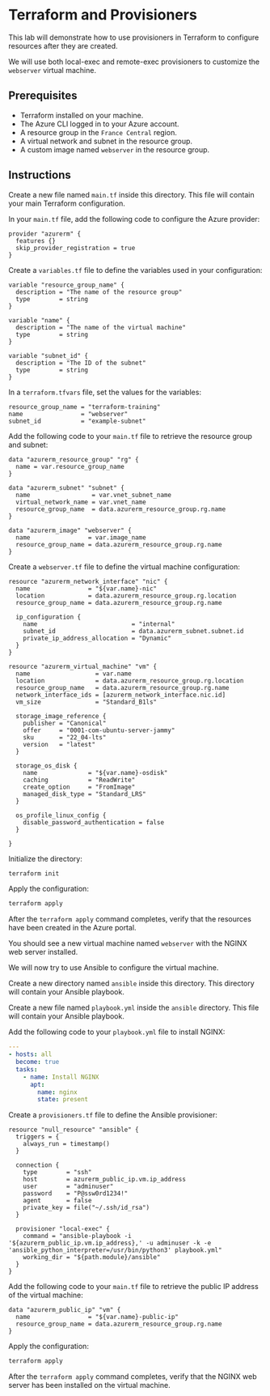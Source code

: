 # Terraform and Provisioners

This lab will demonstrate how to use provisioners in Terraform to configure resources after they are created.

We will use both local-exec and remote-exec provisioners to customize the `webserver` virtual machine.


## Prerequisites

* Terraform installed on your machine.
* The Azure CLI logged in to your Azure account.
* A resource group in the `France Central` region.
* A virtual network and subnet in the resource group.
* A custom image named `webserver` in the resource group.

## Instructions

Create a new file named `main.tf` inside this directory. This file will contain your main Terraform configuration.

In your `main.tf` file, add the following code to configure the Azure provider:

```hcl
provider "azurerm" {
  features {}
  skip_provider_registration = true
}
```

Create a `variables.tf` file to define the variables used in your configuration:

```hcl
variable "resource_group_name" {
  description = "The name of the resource group"
  type        = string
}

variable "name" {
  description = "The name of the virtual machine"
  type        = string
}

variable "subnet_id" {
  description = "The ID of the subnet"
  type        = string
}
```

In a `terraform.tfvars` file, set the values for the variables:

```hcl
resource_group_name = "terraform-training"
name                = "webserver"
subnet_id           = "example-subnet"
```

Add the following code to your `main.tf` file to retrieve the resource group and subnet:

```hcl
data "azurerm_resource_group" "rg" {
  name = var.resource_group_name
}

data "azurerm_subnet" "subnet" {
  name                 = var.vnet_subnet_name
  virtual_network_name = var.vnet_name
  resource_group_name  = data.azurerm_resource_group.rg.name
}

data "azurerm_image" "webserver" {
  name                = var.image_name
  resource_group_name = data.azurerm_resource_group.rg.name
}

```

Create a `webserver.tf` file to define the virtual machine configuration:

```hcl
resource "azurerm_network_interface" "nic" {
  name                = "${var.name}-nic"
  location            = data.azurerm_resource_group.rg.location
  resource_group_name = data.azurerm_resource_group.rg.name

  ip_configuration {
    name                          = "internal"
    subnet_id                     = data.azurerm_subnet.subnet.id
    private_ip_address_allocation = "Dynamic"
  }
}

resource "azurerm_virtual_machine" "vm" {
  name                  = var.name
  location              = data.azurerm_resource_group.rg.location
  resource_group_name   = data.azurerm_resource_group.rg.name
  network_interface_ids = [azurerm_network_interface.nic.id]
  vm_size               = "Standard_B1ls"

  storage_image_reference {
    publisher = "Canonical"
    offer     = "0001-com-ubuntu-server-jammy"
    sku       = "22_04-lts"
    version   = "latest"
  }

  storage_os_disk {
    name              = "${var.name}-osdisk"
    caching           = "ReadWrite"
    create_option     = "FromImage"
    managed_disk_type = "Standard_LRS"
  }

  os_profile_linux_config {
    disable_password_authentication = false
  }

}
```

Initialize the directory:

```sh
terraform init
```

Apply the configuration:

```sh
terraform apply
```

After the `terraform apply` command completes, verify that the resources have been created in the Azure portal.

You should see a new virtual machine named `webserver` with the NGINX web server installed.

We will now try to use Ansible to configure the virtual machine.

Create a new directory named `ansible` inside this directory. This directory will contain your Ansible playbook.

Create a new file named `playbook.yml` inside the `ansible` directory. This file will contain your Ansible playbook.

Add the following code to your `playbook.yml` file to install NGINX:

```yaml
---
- hosts: all
  become: true
  tasks:
    - name: Install NGINX
      apt:
        name: nginx
        state: present
```

Create a `provisioners.tf` file to define the Ansible provisioner:

```hcl
resource "null_resource" "ansible" {
  triggers = {
    always_run = timestamp()
  }

  connection {
    type        = "ssh"
    host        = azurerm_public_ip.vm.ip_address
    user        = "adminuser"
    password    = "P@ssw0rd1234!"
    agent       = false
    private_key = file("~/.ssh/id_rsa")
  }

  provisioner "local-exec" {
    command = "ansible-playbook -i '${azurerm_public_ip.vm.ip_address},' -u adminuser -k -e 'ansible_python_interpreter=/usr/bin/python3' playbook.yml"
    working_dir = "${path.module}/ansible"
  }
}
```

Add the following code to your `main.tf` file to retrieve the public IP address of the virtual machine:

```hcl
data "azurerm_public_ip" "vm" {
  name                = "${var.name}-public-ip"
  resource_group_name = data.azurerm_resource_group.rg.name
}
```

Apply the configuration:

```sh
terraform apply
```

After the `terraform apply` command completes, verify that the NGINX web server has been installed on the virtual machine.
